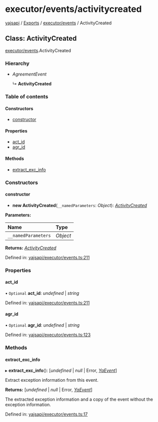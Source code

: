 # executor/events/activitycreated

[yajsapi](https://github.com/golemfactory/yagna-docs/tree/9699eb3e934dbc2c15063c37bc7a317a2c47fef4/yajsapi/README.md) / [Exports](https://github.com/golemfactory/yagna-docs/tree/9699eb3e934dbc2c15063c37bc7a317a2c47fef4/yajsapi/modules.md) / [executor/events](../yajsapi-2/executor_events.md) / ActivityCreated

## Class: ActivityCreated

[executor/events](../yajsapi-2/executor_events.md).ActivityCreated

### Hierarchy

* _AgreementEvent_

  ↳ **ActivityCreated**

### Table of contents

#### Constructors

* [constructor](executor_events.activitycreated.md#constructor)

#### Properties

* [act\_id](executor_events.activitycreated.md#act_id)
* [agr\_id](executor_events.activitycreated.md#agr_id)

#### Methods

* [extract\_exc\_info](executor_events.activitycreated.md#extract_exc_info)

### Constructors

#### constructor

+ **new ActivityCreated**\(`__namedParameters`: _Object_\): [_ActivityCreated_](executor_events.activitycreated.md)

**Parameters:**

| Name | Type |
| :--- | :--- |
| `__namedParameters` | _Object_ |

**Returns:** [_ActivityCreated_](executor_events.activitycreated.md)

Defined in: [yajsapi/executor/events.ts:211](https://github.com/golemfactory/yajsapi/blob/0a8d8c8/yajsapi/executor/events.ts#L211)

### Properties

#### act\_id

• `Optional` **act\_id**: _undefined_ \| _string_

Defined in: [yajsapi/executor/events.ts:211](https://github.com/golemfactory/yajsapi/blob/0a8d8c8/yajsapi/executor/events.ts#L211)

#### agr\_id

• `Optional` **agr\_id**: _undefined_ \| _string_

Defined in: [yajsapi/executor/events.ts:123](https://github.com/golemfactory/yajsapi/blob/0a8d8c8/yajsapi/executor/events.ts#L123)

### Methods

#### extract\_exc\_info

▸ **extract\_exc\_info**\(\): \[_undefined_ \| _null_ \| Error, [_YaEvent_](executor_events.yaevent.md)\]

Extract exception information from this event.

**Returns:** \[_undefined_ \| _null_ \| Error, [_YaEvent_](executor_events.yaevent.md)\]

The extracted exception information and a copy of the event without the exception information.

Defined in: [yajsapi/executor/events.ts:17](https://github.com/golemfactory/yajsapi/blob/0a8d8c8/yajsapi/executor/events.ts#L17)

